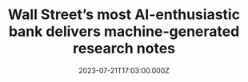 ---
external: true
url: https://www.marketwatch.com/story/wall-streets-most-ai-enthusiastic-bank-delivers-machine-generated-research-notes-f4c9eadb
title: Wall Street’s most AI-enthusiastic bank delivers machine-generated research notes
description: JPMorgan Chase & Co., the largest U.S. bank, has been wading into artificial intelligence to a greater extent than its rivals and is now producing a series of research notes that are AI-generated.
date: 2023-07-21T17:03:00.000Z
icon: https://superb-rose-sheep.faviconkit.com/marketwatch.com/32
source: MarketWatch
---